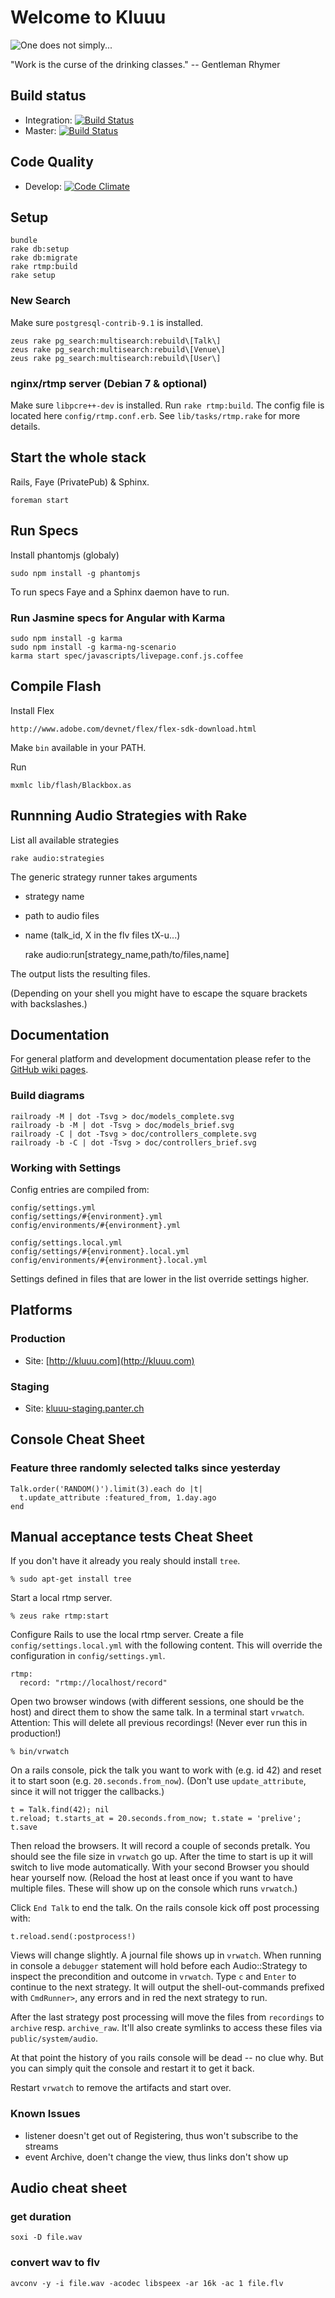 Welcome to Kluuu
================

![One does not simply...](http://www.memecreator.org/static/images/memes/809494.jpg)

"Work is the curse of the drinking classes." -- Gentleman Rhymer

## Build status

* Integration: [![Build Status](https://circleci.com/gh/munen/voicerepublic_dev/tree/develop.png?circle-token=8ebbe8b002c7556614695f94dd6bd0e92ec532de
)](https://circleci.com/gh/munen/KluuU/tree/integration)
* Master: [![Build Status](https://circleci.com/gh/munen/voicerepublic_dev/tree/master.png?circle-token=8ebbe8b002c7556614695f94dd6bd0e92ec532de
)](https://circleci.com/gh/munen/KluuU/tree/master)

## Code Quality

* Develop: [![Code Climate](https://codeclimate.com/repos/52d695526956802e2600897b/badges/d72650afa4aea3392af9/gpa.png)](https://codeclimate.com/repos/52d695526956802e2600897b/feed)


Setup
-----

    bundle
    rake db:setup
    rake db:migrate
    rake rtmp:build
    rake setup

### New Search

Make sure `postgresql-contrib-9.1` is installed.

    zeus rake pg_search:multisearch:rebuild\[Talk\]
    zeus rake pg_search:multisearch:rebuild\[Venue\]
    zeus rake pg_search:multisearch:rebuild\[User\]

### nginx/rtmp server (Debian 7 & optional)

Make sure `libpcre++-dev` is installed. Run `rake rtmp:build`. The
config file is located here `config/rtmp.conf.erb`. See
`lib/tasks/rtmp.rake` for more details.



Start the whole stack
---------------------

Rails, Faye (PrivatePub) & Sphinx.

    foreman start


Run Specs
---------

Install phantomjs (globaly)

    sudo npm install -g phantomjs

To run specs Faye and a Sphinx daemon have to run.

### Run Jasmine specs for Angular with Karma

    sudo npm install -g karma
    sudo npm install -g karma-ng-scenario
    karma start spec/javascripts/livepage.conf.js.coffee


Compile Flash
-------------

Install Flex

    http://www.adobe.com/devnet/flex/flex-sdk-download.html

Make `bin` available in your PATH.

Run

    mxmlc lib/flash/Blackbox.as


Runnning Audio Strategies with Rake
-----------------------------------

List all available strategies

    rake audio:strategies

The generic strategy runner takes arguments

 * strategy name
 * path to audio files
 * name (talk_id, X in the flv files tX-u...)

    
    rake audio:run[strategy_name,path/to/files,name]

The output lists the resulting files.

(Depending on your shell you might have to escape the square brackets
with backslashes.)


Documentation
-------------

For general platform and development documentation please refer to the
[GitHub wiki pages](https://github.com/munen/voicerepublic_dev/wiki).


### Build diagrams

    railroady -M | dot -Tsvg > doc/models_complete.svg
    railroady -b -M | dot -Tsvg > doc/models_brief.svg
    railroady -C | dot -Tsvg > doc/controllers_complete.svg
    railroady -b -C | dot -Tsvg > doc/controllers_brief.svg


### Working with Settings

Config entries are compiled from:

    config/settings.yml
    config/settings/#{environment}.yml
    config/environments/#{environment}.yml

    config/settings.local.yml
    config/settings/#{environment}.local.yml
    config/environments/#{environment}.local.yml

Settings defined in files that are lower in the list override settings higher.


Platforms
---------

### Production

 * Site: [http://kluuu.com](http://kluuu.com)

### Staging

* Site: [kluuu-staging.panter.ch](kluuu-staging.panter.ch)



Console Cheat Sheet
-------------------

### Feature three randomly selected talks since yesterday

    Talk.order('RANDOM()').limit(3).each do |t|
      t.update_attribute :featured_from, 1.day.ago
    end


Manual acceptance tests Cheat Sheet
-----------------------------------

If you don't have it already you realy should install `tree`.

    % sudo apt-get install tree

Start a local rtmp server.

    % zeus rake rtmp:start

Configure Rails to use the local rtmp server. Create a file
`config/settings.local.yml` with the following content. This will
override the configuration in `config/settings.yml`.

    rtmp:
      record: "rtmp://localhost/record"

Open two browser windows (with different sessions, one should be the
host) and direct them to show the same talk. In a terminal start
`vrwatch`. Attention: This will delete all previous recordings! (Never
ever run this in production!)

    % bin/vrwatch

On a rails console, pick the talk you want to work with (e.g. id 42)
and reset it to start soon (e.g. `20.seconds.from_now`). (Don't use
`update_attribute`, since it will not trigger the callbacks.)

    t = Talk.find(42); nil
    t.reload; t.starts_at = 20.seconds.from_now; t.state = 'prelive'; t.save

Then reload the browsers. It will record a couple of seconds
pretalk. You should see the file size in `vrwatch` go up. After the
time to start is up it will switch to live mode automatically. With
your second Browser you should hear yourself now. (Reload the host at
least once if you want to have multiple files. These will show up on
the console which runs `vrwatch`.)

Click `End Talk` to end the talk. On the rails console kick off post
processing with:

    t.reload.send(:postprocess!)

Views will change slightly. A journal file shows up in `vrwatch`. When
running in console a `debugger` statement will hold before each
Audio::Strategy to inspect the precondition and outcome in
`vrwatch`. Type `c` and `Enter` to continue to the next strategy. It
will output the shell-out-commands prefixed with `CmdRunner>`, any
errors and in red the next strategy to run.

After the last strategy post processing will move the files from
`recordings` to `archive` resp. `archive_raw`. It'll also create
symlinks to access these files via `public/system/audio`.

At that point the history of you rails console will be dead -- no clue
why. But you can simply quit the console and restart it to get it back.

Restart `vrwatch` to remove the artifacts and start over.

### Known Issues

* listener doesn't get out of Registering, thus won't subscribe to the streams
* event Archive, doen't change the view, thus links don't show up


Audio cheat sheet
-----------------

### get duration

    soxi -D file.wav
    
### convert wav to flv

    avconv -y -i file.wav -acodec libspeex -ar 16k -ac 1 file.flv


